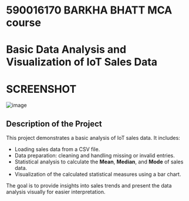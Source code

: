 # 590016170 BARKHA BHATT MCA course

# Basic Data Analysis and Visualization of IoT Sales Data

# SCREENSHOT 
![image](https://github.com/user-attachments/assets/b3b4f902-582e-48e0-951d-8bcf3297c96a)

## **Description of the Project**

This project demonstrates a basic analysis of IoT sales data. It includes:
- Loading sales data from a CSV file.
- Data preparation: cleaning and handling missing or invalid entries.
- Statistical analysis to calculate the **Mean**, **Median**, and **Mode** of sales data.
- Visualization of the calculated statistical measures using a bar chart.

The goal is to provide insights into sales trends and present the data analysis visually for easier interpretation.
